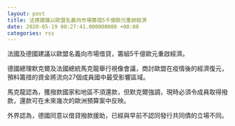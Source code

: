 ```yaml
---
layout: post
title: 法德建議以歐盟名義向市場籌措5千億歐元重啟經濟
date: 2020-05-19 00:27:41.000000000 +08:00
categories: rss
---
```


法國及德國建議以歐盟名義向市場借貸，籌組5千億歐元重啟經濟。

德國總理默克爾及法國總統馬克龍舉行視像會議，商討歐盟在疫情後的經濟復元，預料籌措的資金將流向27個成員國中最受影響區域。

馬克龍認為，獲撥款國家和地區不須還款，但默克爾強調，現時必須令成員取得撥款，還款可在未來幾次的歐洲預算案中反映。

外界認為，德國同意以借貸撥款援助，已經與早前不認同發行共同債的立場不同。
